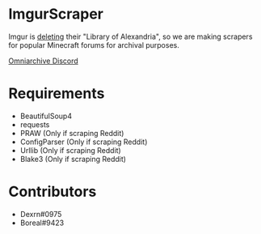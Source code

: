 # ImgurScraper
Imgur is [deleting](https://help.imgur.com/hc/en-us/articles/14415587638029-Imgur-Terms-of-Service-Update-April-19-2023-)  their "Library of Alexandria", so we are making scrapers for popular Minecraft forums for archival purposes.

[Omniarchive Discord](https://omniarchive.uk/discord)


# Requirements
- BeautifulSoup4
- requests
- PRAW (Only if scraping Reddit)
- ConfigParser (Only if scraping Reddit)
- Urllib (Only if scraping Reddit)
- Blake3 (Only if scraping Reddit)

# Contributors
- Dexrn#0975
- Boreal#9423
